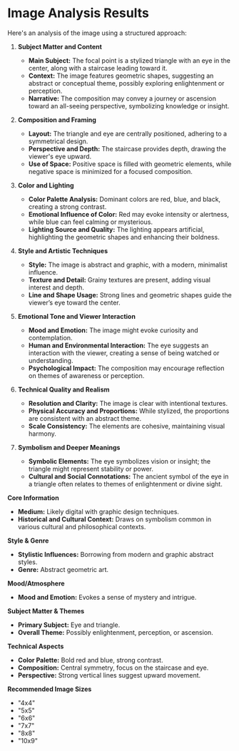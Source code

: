 # Image Analysis Results

Here's an analysis of the image using a structured approach:

1. **Subject Matter and Content**
   - **Main Subject:** The focal point is a stylized triangle with an eye in the center, along with a staircase leading toward it.
   - **Context:** The image features geometric shapes, suggesting an abstract or conceptual theme, possibly exploring enlightenment or perception.
   - **Narrative:** The composition may convey a journey or ascension toward an all-seeing perspective, symbolizing knowledge or insight.

2. **Composition and Framing**
   - **Layout:** The triangle and eye are centrally positioned, adhering to a symmetrical design.
   - **Perspective and Depth:** The staircase provides depth, drawing the viewer's eye upward.
   - **Use of Space:** Positive space is filled with geometric elements, while negative space is minimized for a focused composition.

3. **Color and Lighting**
   - **Color Palette Analysis:** Dominant colors are red, blue, and black, creating a strong contrast.
   - **Emotional Influence of Color:** Red may evoke intensity or alertness, while blue can feel calming or mysterious.
   - **Lighting Source and Quality:** The lighting appears artificial, highlighting the geometric shapes and enhancing their boldness.

4. **Style and Artistic Techniques**
   - **Style:** The image is abstract and graphic, with a modern, minimalist influence.
   - **Texture and Detail:** Grainy textures are present, adding visual interest and depth.
   - **Line and Shape Usage:** Strong lines and geometric shapes guide the viewer’s eye toward the center.

5. **Emotional Tone and Viewer Interaction**
   - **Mood and Emotion:** The image might evoke curiosity and contemplation.
   - **Human and Environmental Interaction:** The eye suggests an interaction with the viewer, creating a sense of being watched or understanding.
   - **Psychological Impact:** The composition may encourage reflection on themes of awareness or perception.

6. **Technical Quality and Realism**
   - **Resolution and Clarity:** The image is clear with intentional textures.
   - **Physical Accuracy and Proportions:** While stylized, the proportions are consistent with an abstract theme.
   - **Scale Consistency:** The elements are cohesive, maintaining visual harmony.

7. **Symbolism and Deeper Meanings**
   - **Symbolic Elements:** The eye symbolizes vision or insight; the triangle might represent stability or power.
   - **Cultural and Social Connotations:** The ancient symbol of the eye in a triangle often relates to themes of enlightenment or divine sight.

**Core Information**
- **Medium:** Likely digital with graphic design techniques.
- **Historical and Cultural Context:** Draws on symbolism common in various cultural and philosophical contexts.
  
**Style & Genre**
- **Stylistic Influences:** Borrowing from modern and graphic abstract styles.
- **Genre:** Abstract geometric art.
  
**Mood/Atmosphere**
- **Mood and Emotion:** Evokes a sense of mystery and intrigue.
  
**Subject Matter & Themes**
- **Primary Subject:** Eye and triangle.
- **Overall Theme:** Possibly enlightenment, perception, or ascension.

**Technical Aspects**
- **Color Palette:** Bold red and blue, strong contrast.
- **Composition:** Central symmetry, focus on the staircase and eye.
- **Perspective:** Strong vertical lines suggest upward movement.
  
**Recommended Image Sizes**
- "4x4"
- "5x5"
- "6x6"
- "7x7"
- "8x8"
- "10x9"

